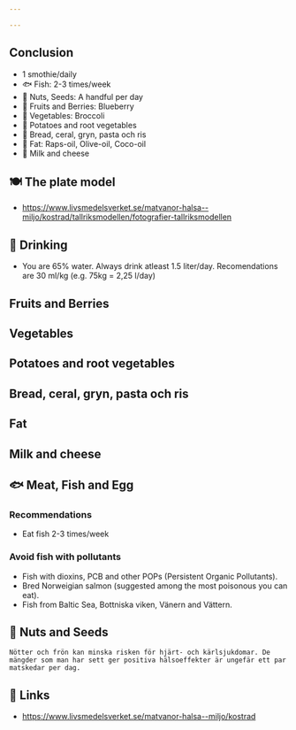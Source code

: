 ```yaml
---

---
```


## Conclusion
 * 1 smothie/daily
 * 🐟 Fish: 2-3 times/week
 * 🥜 Nuts, Seeds: A handful per day
 * 🍌 Fruits and Berries: Blueberry
 * 🥦 Vegetables: Broccoli
 * 🥔 Potatoes and root vegetables
 * 🍝 Bread, ceral, gryn, pasta och ris
 * 🥓 Fat: Raps-oil, Olive-oil, Coco-oil
 * 🧀 Milk and cheese

## 🍽️ The plate model
* https://www.livsmedelsverket.se/matvanor-halsa--miljo/kostrad/tallriksmodellen/fotografier-tallriksmodellen

## 🌊 Drinking
 * You are 65% water. Always drink atleast 1.5 liter/day. Recomendations are 30 ml/kg (e.g. 75kg = 2,25 l/day)

## Fruits and Berries
## Vegetables
## Potatoes and root vegetables
## Bread, ceral, gryn, pasta och ris
## Fat
## Milk and cheese

## 🐟 Meat, Fish and Egg

### Recommendations
 * Eat fish 2-3 times/week

### Avoid fish with pollutants
 * Fish with dioxins, PCB and other POPs (Persistent Organic Pollutants).
 * Bred Norweigian salmon (suggested among the most poisonous you can eat).
 * Fish from Baltic Sea, Bottniska viken, Vänern and Vättern.

## 🥜 Nuts and Seeds

`Nötter och frön kan minska risken för hjärt- och kärlsjukdomar. De mängder som man har sett ger positiva hälsoeffekter är ungefär ett par matskedar per dag.`

## 🔗 Links
 * https://www.livsmedelsverket.se/matvanor-halsa--miljo/kostrad
